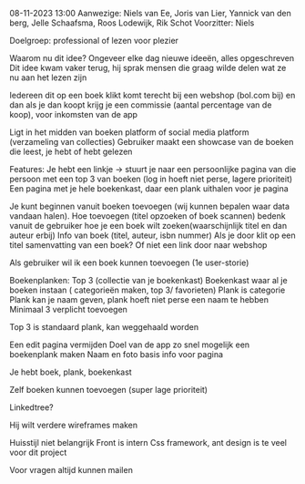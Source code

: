 08-11-2023 13:00
Aanwezige: Niels van Ee, Joris van Lier, Yannick van den berg, Jelle Schaafsma, Roos Lodewijk, Rik Schot
Voorzitter: Niels

Doelgroep: professional of lezen voor plezier

Waarom nu dit idee? 
Ongeveer elke dag nieuwe ideeën, alles opgeschreven
Dit idee kwam vaker terug, hij sprak mensen die graag wilde delen wat ze nu aan het lezen zijn


Iedereen dit op een boek klikt komt terecht bij een webshop (bol.com bij) en dan als je dan koopt krijg je een commissie (aantal percentage van de koop), voor inkomsten van de app

Ligt in het midden van boeken platform of social media platform
(verzameling van collecties)
Gebruiker maakt een showcase van de boeken die leest, je hebt of hebt gelezen


Features:
Je hebt een linkje -> stuurt je naar een persoonlijke pagina van die persoon met een top 3 van boeken
(log in hoeft niet perse, lagere prioriteit)
Een pagina met je hele boekenkast, daar een plank uithalen voor je pagina

Je kunt beginnen vanuit boeken toevoegen (wij kunnen bepalen waar data vandaan halen).
Hoe toevoegen (titel opzoeken of boek scannen) bedenk vanuit de gebruiker hoe je een boek wilt zoeken(waarschijnlijk titel en dan auteur erbij)
Info van boek (titel, auteur, isbn nummer)
Als je door klit op een titel samenvatting van een boek? Of niet een link door naar webshop

Als gebruiker wil ik een boek kunnen toevoegen (1e user-storie)

Boekenplanken:
Top 3 (collectie van je boekenkast)
Boekenkast waar al je boeken instaan ( categorieën maken, top 3/ favorieten)
Plank is categorie 
Plank kan je naam geven, plank hoeft niet perse een naam te hebben
Minimaal 3 verplicht toevoegen

Top 3 is standaard plank, kan weggehaald worden

Een edit pagina vermijden
Doel van de app zo snel mogelijk een boekenplank maken
Naam en foto basis info voor pagina

Je hebt boek, plank, boekenkast

Zelf boeken kunnen toevoegen (super lage prioriteit)

Linkedtree?

Hij wilt verdere wireframes maken

Huisstijl niet belangrijk
Front is intern
Css framework, ant design is te veel voor dit project

Voor vragen altijd kunnen mailen